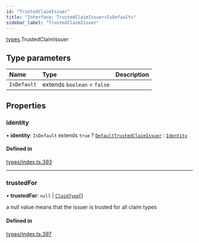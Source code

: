 ```yaml
---
id: "TrustedClaimIssuer"
title: "Interface: TrustedClaimIssuer<IsDefault>"
sidebar_label: "TrustedClaimIssuer"
---
```


[types](../../../modules/Types/Types.md).TrustedClaimIssuer

## Type parameters

| Name | Type | Description |
| :------ | :------ | :------ |
| `IsDefault` | extends `boolean` = ``false`` |  |

## Properties

### identity

• **identity**: `IsDefault` extends ``true`` ? [`DefaultTrustedClaimIssuer`](../../../classes/API/Entities/DefaultTrustedClaimIssuer/DefaultTrustedClaimIssuer.md) : [`Identity`](../../../classes/API/Entities/Identity/Identity.md)

#### Defined in

[types/index.ts:393](https://github.com/PolymeshAssociation/polymesh-sdk/blob/5a778578/src/types/index.ts#L393)

___

### trustedFor

• **trustedFor**: ``null`` \| [`ClaimType`](../../../enums/Types/ClaimType/ClaimType.md)[]

a null value means that the issuer is trusted for all claim types

#### Defined in

[types/index.ts:397](https://github.com/PolymeshAssociation/polymesh-sdk/blob/5a778578/src/types/index.ts#L397)
